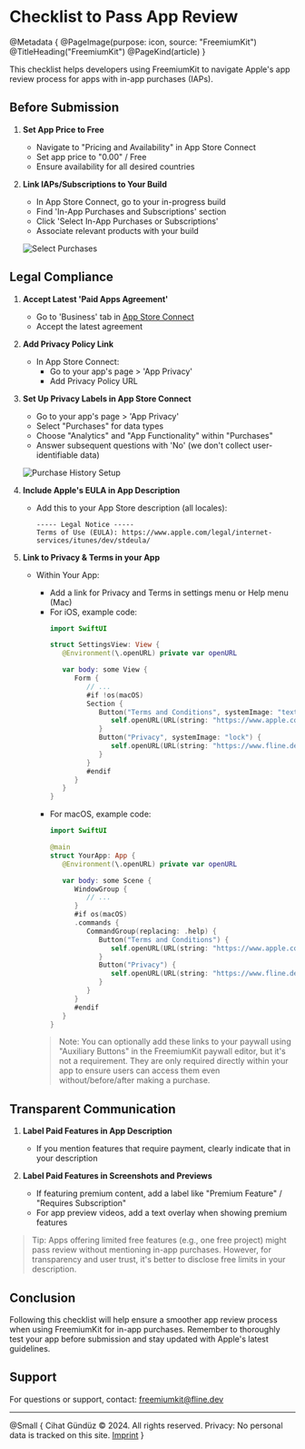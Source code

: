 # Checklist to Pass App Review

@Metadata {
   @PageImage(purpose: icon, source: "FreemiumKit")
   @TitleHeading("FreemiumKit")
   @PageKind(article)
}

This checklist helps developers using FreemiumKit to navigate Apple's app review process for apps with in-app purchases (IAPs).

## Before Submission

1. **Set App Price to Free**
   - Navigate to "Pricing and Availability" in App Store Connect
   - Set app price to "0.00" / Free
   - Ensure availability for all desired countries

2. **Link IAPs/Subscriptions to Your Build**
   - In App Store Connect, go to your in-progress build
   - Find 'In-App Purchases and Subscriptions' section
   - Click 'Select In-App Purchases or Subscriptions'
   - Associate relevant products with your build

   ![Select Purchases](SelectPurchases)

## Legal Compliance

1. **Accept Latest 'Paid Apps Agreement'**
   - Go to 'Business' tab in [App Store Connect](https://appstoreconnect.apple.com/business)
   - Accept the latest agreement

2. **Add Privacy Policy Link**
   - In App Store Connect: 
     - Go to your app's page > 'App Privacy'
     - Add Privacy Policy URL

3. **Set Up Privacy Labels in App Store Connect**
   - Go to your app's page > 'App Privacy'
   - Select "Purchases" for data types
   - Choose "Analytics" and "App Functionality" within "Purchases"
   - Answer subsequent questions with 'No' (we don't collect user-identifiable data)
   
   ![Purchase History Setup](AppPrivacy-Purchases)


4. **Include Apple's EULA in App Description**
   - Add this to your App Store description (all locales):
     ```
     ----- Legal Notice ----- 
     Terms of Use (EULA): https://www.apple.com/legal/internet-services/itunes/dev/stdeula/
     ```

5. **Link to Privacy & Terms in your App**

   - Within Your App:
     - Add a link for Privacy and Terms in settings menu or Help menu (Mac)
     - For iOS, example code:
       ```swift
       import SwiftUI

       struct SettingsView: View {
          @Environment(\.openURL) private var openURL

          var body: some View {
             Form {
                // ...
                #if !os(macOS)
                Section {
                   Button("Terms and Conditions", systemImage: "text.book.closed") {
                      self.openURL(URL(string: "https://www.apple.com/legal/internet-services/itunes/dev/stdeula/")!)
                   }
                   Button("Privacy", systemImage: "lock") {
                      self.openURL(URL(string: "https://www.fline.dev/app-privacy-analytics-en/")!)
                   }
                }
                #endif
             }
          }
       }
       ```
     - For macOS, example code:
       ```swift
       import SwiftUI

       @main
       struct YourApp: App {
          @Environment(\.openURL) private var openURL

          var body: some Scene {
             WindowGroup {
                // ...
             }
             #if os(macOS)
             .commands {
                CommandGroup(replacing: .help) {
                   Button("Terms and Conditions") {
                      self.openURL(URL(string: "https://www.apple.com/legal/internet-services/itunes/dev/stdeula/")!)
                   }
                   Button("Privacy") {
                      self.openURL(URL(string: "https://www.fline.dev/app-privacy-analytics-en/")!)
                   }
                }
             }
             #endif
          }
       }
       ```
   
      > Note: You can optionally add these links to your paywall using "Auxiliary Buttons" in the FreemiumKit paywall editor, but it's not a requirement. They are only required directly within your app to ensure users can access them even without/before/after making a purchase.

## Transparent Communication

1. **Label Paid Features in App Description**

   - If you mention features that require payment, clearly indicate that in your description
   
2. **Label Paid Features in Screenshots and Previews**

   - If featuring premium content, add a label like "Premium Feature" / "Requires Subscription"
   - For app preview videos, add a text overlay when showing premium features

> Tip: Apps offering limited free features (e.g., one free project) might pass review without mentioning in-app purchases. However, for transparency and user trust, it's better to disclose free limits in your description.

## Conclusion

Following this checklist will help ensure a smoother app review process when using FreemiumKit for in-app purchases. Remember to thoroughly test your app before submission and stay updated with Apple's latest guidelines.

## Support

For questions or support, contact: [freemiumkit@fline.dev](mailto:freemiumkit@fline.dev)

---

@Small {
   Cihat Gündüz © 2024. All rights reserved.
   Privacy: No personal data is tracked on this site.
   [Imprint](https://www.fline.dev/imprint/)
}
